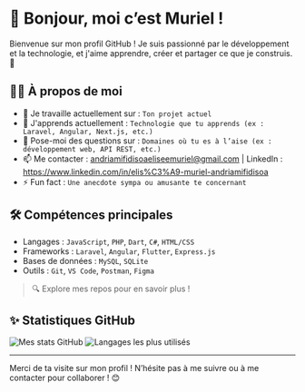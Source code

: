 # 👋 Bonjour, moi c’est Muriel !

Bienvenue sur mon profil GitHub ! Je suis passionné par le développement et la technologie, et j'aime apprendre, créer et partager ce que je construis. 🚀

## 👨‍💻 À propos de moi

- 🔭 Je travaille actuellement sur : `Ton projet actuel`
- 🌱 J'apprends actuellement : `Technologie que tu apprends (ex : Laravel, Angular, Next.js, etc.)`
- 💬 Pose-moi des questions sur : `Domaines où tu es à l’aise (ex : développement web, API REST, etc.)`
- 📫 Me contacter : andriamifidisoaeliseemuriel@gmail.com | LinkedIn : https://www.linkedin.com/in/elis%C3%A9-muriel-andriamifidisoa
- ⚡ Fun fact : `Une anecdote sympa ou amusante te concernant`

## 🛠️ Compétences principales

- Langages : `JavaScript`, `PHP`, `Dart`, `C#`, `HTML/CSS`
- Frameworks : `Laravel`, `Angular`, `Flutter`, `Express.js`
- Bases de données : `MySQL`, `SQLite`
- Outils : `Git`, `VS Code`, `Postman`, `Figma`


> 🔍 Explore mes repos pour en savoir plus !

## ✨ Statistiques GitHub

![Mes stats GitHub](https://github-readme-stats.vercel.app/api?username=tonpseudo&show_icons=true&theme=radical)
![Langages les plus utilisés](https://github-readme-stats.vercel.app/api/top-langs/?username=tonpseudo&layout=compact&theme=radical)

---

Merci de ta visite sur mon profil ! N’hésite pas à me suivre ou à me contacter pour collaborer ! 😊
